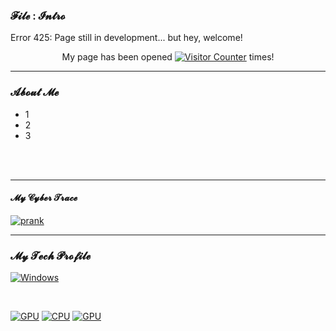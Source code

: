 ### 𝓕𝓲𝓵𝓮 : 𝓘𝓷𝓽𝓻𝓸
Error 425: Page still in development... but hey, welcome!

<p align="center">
My page has been opened
<a href="https://github.com/VoydFox" target="_blank"><img src="https://count.getloli.com/get/@VoydFox?theme=rule34" alt="Visitor Counter"></a>
times!
</p>

___
### 𝓐𝓫𝓸𝓾𝓽 𝓜𝓮

* 1
* 2
* 3
<br>

<br>

___
#### 𝓜𝔂 𝓒𝔂𝓫𝓮𝓻 𝓣𝓻𝓪𝓬𝓮

[![prank](https://img.shields.io/badge/do_not_click-please-blue)](https://screenprank.com/bluedeath/)
___
### 𝓜𝔂 𝓣𝓮𝓬𝓱 𝓟𝓻𝓸𝓯𝓲𝓵𝓮
[![Windows](https://img.shields.io/badge/Windows_11-353940?style=for-the-badge&logo=data:image/svg+xml;base64,PHN2ZyB4bWxucz0iaHR0cDovL3d3dy53My5vcmcvMjAwMC9zdmciIHZpZXdCb3g9IjAgMCA0ODc1IDQ4NzUiPjxwYXRoIGZpbGw9IiMwMDc4ZDQiIGQ9Ik0wIDBoMjMxMXYyMzEwSDB6bTI1NjQgMGgyMzExdjIzMTBIMjU2NHpNMCAyNTY0aDIzMTF2MjMxMUgwem0yNTY0IDBoMjMxMXYyMzExSDI1NjQiLz48L3N2Zz4=)](https://news.microsoft.com/de-de/features/windows-11/?msockid=2a40785ffe256bb3020c6c1cfff76a92)


<br>

[![GPU](https://img.shields.io/badge/Nvidia-RTX_4090-3B6A34?style=for-the-badge&logo=nvidia&logoColor=green)](https://www.techpowerup.com/gpu-specs/geforce-rtx-4090.c3889)
[![CPU](https://img.shields.io/badge/Intel_Core_i7_4790K-0071C5?style=for-the-badge&logo=intel&logoColor=white)]("")
[![GPU](https://img.shields.io/badge/AMD-Readon_VEGA56-DC261B?style=for-the-badge&logo=amd&logoColor=white)](https://www.amd.com/)
